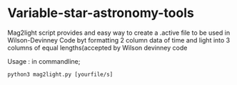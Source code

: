 # Variable-star-astronomy-tools


Mag2light script provides and easy way to create a .active file to be used in
Wilson-Devinney Code byt formatting 2 column data of time and light
into 3 columns of equal lengths(accepted by Wilson devinney code 


Usage : in commandline; 

    python3 mag2light.py [yourfile/s]
